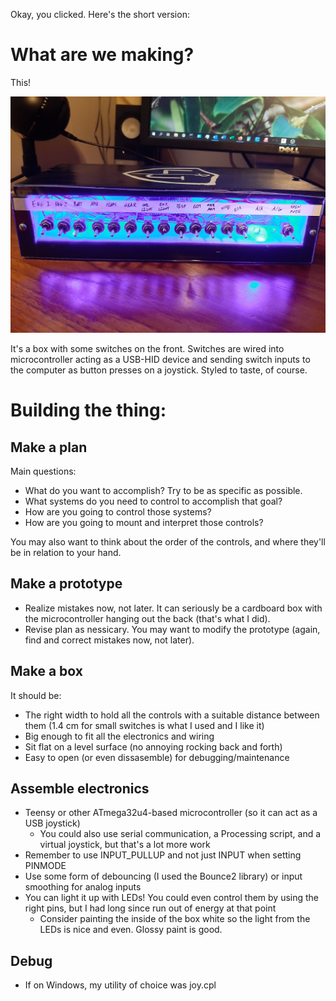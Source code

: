 Okay, you clicked. Here's the short version:

# What are we making?
This!

![Ta-da!](/images/Finished_1.jpg)

It's a box with some switches on the front. Switches are wired into microcontroller acting as a USB-HID device and sending switch inputs to the computer as button presses on a joystick. Styled to taste, of course.

# Building the thing:

## Make a plan
Main questions:
* What do you want to accomplish? Try to be as specific as possible.
* What systems do you need to control to accomplish that goal?
* How are you going to control those systems?
* How are you going to mount and interpret those controls?

You may also want to think about the order of the controls, and where they'll be in relation to your hand.

## Make a prototype
* Realize mistakes now, not later. It can seriously be a cardboard box with the microcontroller hanging out the back (that's what I did).
* Revise plan as nessicary. You may want to modify the prototype (again, find and correct mistakes now, not later).

## Make a box
It should be:
* The right width to hold all the controls with a suitable distance between them (1.4 cm for small switches is what I used and I like it)
* Big enough to fit all the electronics and wiring
* Sit flat on a level surface (no annoying rocking back and forth)
* Easy to open (or even dissasemble) for debugging/maintenance

## Assemble electronics
* Teensy or other ATmega32u4-based microcontroller (so it can act as a USB joystick)
  * You could also use serial communication, a Processing script, and a virtual joystick, but that's a lot more work
* Remember to use INPUT_PULLUP and not just INPUT when setting PINMODE
* Use some form of debouncing (I used the Bounce2 library) or input smoothing for analog inputs
* You can light it up with LEDs! You could even control them by using the right pins, but I had long since run out of energy at that point
  * Consider painting the inside of the box white so the light from the LEDs is nice and even. Glossy paint is good.

## Debug
* If on Windows, my utility of choice was joy.cpl
